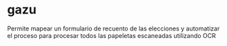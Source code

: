 # gazu
Permite mapear un formulario de recuento de las elecciones y automatizar el proceso para procesar todos las papeletas escaneadas utilizando OCR
